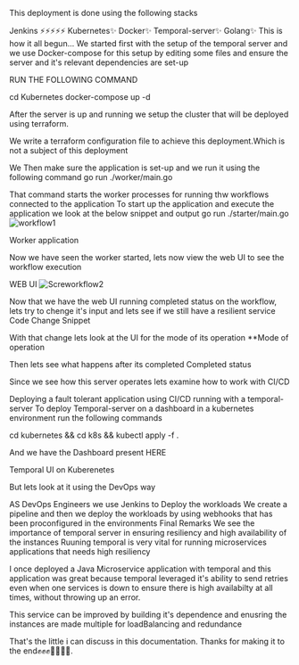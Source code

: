This deployment is done using the following stacks

Jenkins ⚡️⚡️⚡️⚡️⚡️
Kubernetes✨
Docker✨
Temporal-server✨
Golang✨
This is how it all begun... We started first with the setup of the temporal server and we use Docker-compose for this setup by editing some files and ensure the server and it's relevant dependencies are set-up 


RUN THE FOLLOWING COMMAND

cd Kubernetes docker-compose up -d

After the server is up and running we setup the cluster that will be deployed using terraform.

We write a terraform configuration file to achieve this deployment.Which is not a subject of this deployment

We Then make sure the application is set-up and we run it using the following command
go run ./worker/main.go

That command starts the worker processes for running thw workflows connected to the application To start up the application and execute the application we look at the below snippet and output go run ./starter/main.go
![workflow1](https://user-images.githubusercontent.com/116575399/216769049-1d9623b4-1470-40be-aa36-bd91c5f0a319.png)


Worker application

Now we have seen the worker started, lets now view the web UI to see the workflow execution

WEB UI
![Screworkflow2](https://user-images.githubusercontent.com/116575399/216771430-ad6a624a-4943-4223-b6d5-4c58951400e3.png)


Now that we have the web UI running completed status on the workflow, lets try to chenge it's input and lets see if we still have a resilient service Code Change Snippet

With that change lets look at the UI for the mode of its operation **Mode of operation

Then lets see what happens after its completed Completed status

Since we see how this server operates lets examine how to work with CI/CD

Deploying a fault tolerant application using CI/CD running with a temporal-server
To deploy Temporal-server on a dashboard in a kubernetes environment run the following commands

cd kubernetes && cd k8s && kubectl apply -f .

And we have the Dashboard present HERE

Temporal UI on Kuberenetes

But lets look at it using the DevOps way

AS DevOps Engineers we use Jenkins to Deploy the workloads
We create a pipeline and then we deploy the workloads by using webhooks that has been proconfigured in the environments
Final Remarks
We see the importance of temporal server in ensuring resiliency and high availability of the instances
Ruuning temporal is very vital for running microservices applications that needs high resiliency

I once deployed a Java Microservice application with temporal and this application was great because temporal leveraged it's ability to send retries even when one services is down to ensure there is high availabilty at all times, without throwing up an error.

This service can be improved by building it's dependence and enusring the instances are made multiple for loadBalancing and redundance

That's the little i can discuss in this documentation. Thanks for making it to the end✊✊✊👊🏼🫰🫰.


